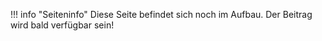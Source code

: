!!! info "Seiteninfo" 
      Diese Seite befindet sich noch im Aufbau. Der Beitrag wird bald verfügbar sein!
